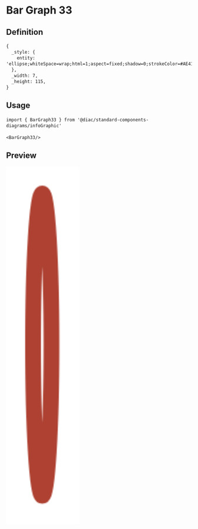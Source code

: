 # Bar Graph 33

## Definition

```
{
  _style: { 
    entity: 'ellipse;whiteSpace=wrap;html=1;aspect=fixed;shadow=0;strokeColor=#AE4132;strokeWidth=6;fontSize=16;align=center;fontStyle=1',
  },
  _width: 7,
  _height: 115,
}
```

## Usage

```
import { BarGraph33 } from '@diac/standard-components-diagrams/infoGraphic'

<BarGraph33/>
```

## Preview

<img src="./bar-graph-33.png" width="200"/>
